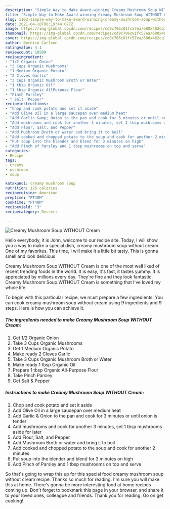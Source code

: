```yaml
---
description: "Simple Way to Make Award-winning Creamy Mushroom Soup WITHOUT Cream"
title: "Simple Way to Make Award-winning Creamy Mushroom Soup WITHOUT Cream"
slug: 1102-simple-way-to-make-award-winning-creamy-mushroom-soup-without-cream
date: 2021-04-18T06:19:44.077Z
image: https://img-global.cpcdn.com/recipes/cd9c706c01fc57ea/680x482cq70/creamy-mushroom-soup-without-cream-recipe-main-photo.jpg
thumbnail: https://img-global.cpcdn.com/recipes/cd9c706c01fc57ea/680x482cq70/creamy-mushroom-soup-without-cream-recipe-main-photo.jpg
cover: https://img-global.cpcdn.com/recipes/cd9c706c01fc57ea/680x482cq70/creamy-mushroom-soup-without-cream-recipe-main-photo.jpg
author: Bernice Carlson
ratingvalue: 4.1
reviewcount: 19500
recipeingredient:
- "1/2 Organic Onion"
- "3 Cups Organic Mushrooms"
- "1 Medium Organic Potato"
- "2 Cloves Garlic"
- "3 Cups Organic Mushroom Broth or Water"
- "1 tbsp Organic Oil"
- "1 tbsp Organic AllPurpose Flour"
- "Pinch Parsley"
- " Salt  Pepper"
recipeinstructions:
- "Chop and cook potato and set it aside"
- "Add Olive Oil in a large saucepan over medium heat"
- "Add Garlic &amp; Onion to the pan and cook for 3 minutes or until onion is tender"
- "Add mushrooms and cook for another 3 minutes, set 1 tbsp mushrooms aside for later"
- "Add Flour, Salt, and Pepper"
- "Add Mushroom Broth or water and bring it to boil"
- "Add cooked and chopped potato to the soup and cook for another 2 minutes"
- "Put soup into the blender and blend for 3 minutes on high"
- "Add Pinch of Parsley and 1 tbsp mushrooms on top and serve"
categories:
- Recipe
tags:
- creamy
- mushroom
- soup

katakunci: creamy mushroom soup 
nutrition: 126 calories
recipecuisine: American
preptime: "PT40M"
cooktime: "PT48M"
recipeyield: "3"
recipecategory: Dessert

---
```



![Creamy Mushroom Soup WITHOUT Cream](https://img-global.cpcdn.com/recipes/cd9c706c01fc57ea/680x482cq70/creamy-mushroom-soup-without-cream-recipe-main-photo.jpg)

Hello everybody, it is John, welcome to our recipe site. Today, I will show you a way to make a special dish, creamy mushroom soup without cream. One of my favorites. This time, I will make it a little bit tasty. This is gonna smell and look delicious.

Creamy Mushroom Soup WITHOUT Cream is one of the most well liked of recent trending foods in the world. It is easy, it's fast, it tastes yummy. It is appreciated by millions every day. They're fine and they look fantastic. Creamy Mushroom Soup WITHOUT Cream is something that I've loved my whole life.




To begin with this particular recipe, we must prepare a few ingredients. You can cook creamy mushroom soup without cream using 9 ingredients and 9 steps. Here is how you can achieve it.

<!--inarticleads1-->

##### The ingredients needed to make Creamy Mushroom Soup WITHOUT Cream:

1. Get 1/2 Organic Onion
1. Take 3 Cups Organic Mushrooms
1. Get 1 Medium Organic Potato
1. Make ready 2 Cloves Garlic
1. Take 3 Cups Organic Mushroom Broth or Water
1. Make ready 1 tbsp Organic Oil
1. Prepare 1 tbsp Organic All-Purpose Flour
1. Take Pinch Parsley
1. Get  Salt &amp; Pepper




<!--inarticleads2-->

##### Instructions to make Creamy Mushroom Soup WITHOUT Cream:

1. Chop and cook potato and set it aside
1. Add Olive Oil in a large saucepan over medium heat
1. Add Garlic &amp; Onion to the pan and cook for 3 minutes or until onion is tender
1. Add mushrooms and cook for another 3 minutes, set 1 tbsp mushrooms aside for later
1. Add Flour, Salt, and Pepper
1. Add Mushroom Broth or water and bring it to boil
1. Add cooked and chopped potato to the soup and cook for another 2 minutes
1. Put soup into the blender and blend for 3 minutes on high
1. Add Pinch of Parsley and 1 tbsp mushrooms on top and serve




So that's going to wrap this up for this special food creamy mushroom soup without cream recipe. Thanks so much for reading. I'm sure you will make this at home. There's gonna be more interesting food at home recipes coming up. Don't forget to bookmark this page in your browser, and share it to your loved ones, colleague and friends. Thank you for reading. Go on get cooking!
